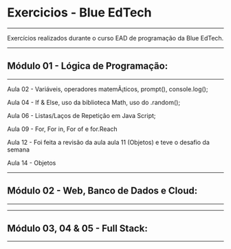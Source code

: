 # Exercicios - Blue EdTech
_____________________________________________________________

Exercícios realizados durante o curso EAD de programação da Blue EdTech.

--------------------------------------------------------------
## Módulo 01 - Lógica de Programação:
--------------------------------------------------------------

Aula 02 - Variáveis, operadores matemÃ¡ticos, prompt(), console.log();

Aula 04 - If & Else, uso da biblioteca Math, uso do .random();

Aula 06 - Listas/Laços de Repetição em Java Script;

Aula 09 - For, For in, For of e for.Reach 

Aula 12 - Foi feita a revisão da aula aula 11 (Objetos) e teve o desafio da semana

Aula 14 - Objetos

--------------------------------------------------------------
## Módulo 02 - Web, Banco de Dados e Cloud:
--------------------------------------------------------------



--------------------------------------------------------------
## Módulo 03, 04 & 05 - Full Stack:
--------------------------------------------------------------

